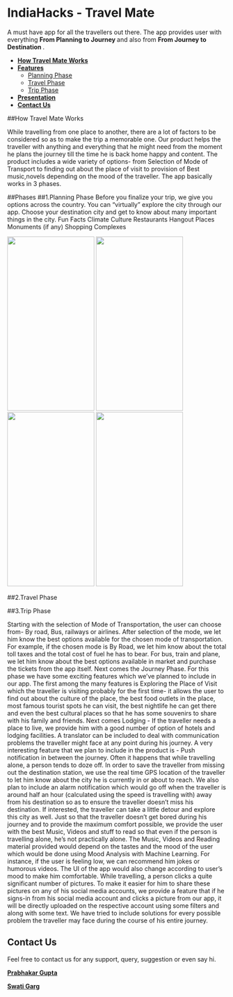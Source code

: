 # IndiaHacks - Travel Mate

A must have app for all the travellers out there. The app provides user with everything  <b> From Planning to Journey </b> and also from <b> From Journey to Destination </b>.



+ **[How Travel Mate Works](#how-travel-mate-works)**
+ **[Features](#phases)**
  + [Planning Phase](#1planning-phase)
  + [Travel Phase](#2travel-phase)
  + [Trip Phase](#3trip-phase)
+ **[Presentation](https://docs.google.com/presentation/d/1gdx3OZjdIcqVqsgAj2jz-REFT7xI716d6iNE_1XBg4A/edit#slide=id.g710e630f2_1_124)**
+ **[Contact Us](#contact-us)**





##How Travel Mate Works

While travelling from one place to another, there are a lot of factors to be considered so as to make the trip a memorable one. Our product helps the traveller with anything and everything that he might need from the moment he plans the journey till the time he is back home happy and content.
The product includes a wide variety of options- from Selection of Mode of Transport to finding out about the place of visit to provision of Best music,novels depending on the mood of the traveller. The app basically works in 3 phases. 

##Phases
##1.Planning Phase
Before you finalize your trip, we give you options across the country. You can “virtually” explore the city through our app. Choose your destination city and get to know about many important things in the city.
Fun Facts
Climate
Culture
Restaurants
Hangout Places
Monuments (if any)
Shopping Complexes

<img src="https://github.com/Swati4star/IndiaHacks---Travel-and-Transportation/blob/master/screenshots/change_source_dest.png" width="200px" height="400px" />
<img src="https://github.com/Swati4star/IndiaHacks---Travel-and-Transportation/blob/master/screenshots/city_info.png" width="200px" height="400px" />
<img src="https://github.com/Swati4star/IndiaHacks---Travel-and-Transportation/blob/master/screenshots/fun_fact.png" width="200px" height="400px" />
<img src="https://github.com/Swati4star/IndiaHacks---Travel-and-Transportation/blob/master/screenshots/share_fun_fact.png" width="200px" height="400px" />



##2.Travel Phase


##3.Trip Phase



Starting with the selection of Mode of Transportation, the user can choose from- By road, Bus, railways or airlines. After selection of the mode, we let him know the best options available for the chosen mode of transportation. For example, if the chosen mode is By Road, we let him know about the total toll taxes and the total cost of fuel he has to bear. For bus, train and plane, we let him know about the best options available in market and purchase the tickets from the app itself.
Next comes the Journey Phase. For this phase we have some exciting features which we’ve planned to include in our app.
The first among the many features  is  Exploring the Place of Visit  which the traveller is visiting probably for the first time- it allows the user to find out about the culture of the place, the best food outlets  in the place, most famous tourist spots he can visit, the best nightlife he can get there and even the best cultural places so that he has some souvenirs to share with his family and friends.
Next comes Lodging - If the traveller needs a place to live, we provide him with a good number of option of hotels and lodging facilities. A translator can be included to deal with communication problems the traveller might face at any point during his journey.
A very interesting feature that we plan to include in the product is - Push notification in between the journey. Often it happens that while travelling alone, a person tends to doze off. In order to save the traveller from missing out the destination station, we use the real time GPS location of the traveller to let him know about the city he is currently in or about to reach. We also plan to include an alarm notification which would go off when the traveller is around half an hour (calculated using the speed is travelling with) away from his destination so as to ensure the traveller doesn’t miss his destination. If interested, the traveller can take a little detour and explore this city as well. Just so that the traveller doesn’t get bored during his journey and to provide the maximum comfort possible, we provide the user with the best Music, Videos and stuff to read so that even if the person is travelling alone, he’s not practically alone. The Music, Videos and Reading material provided would depend on the tastes and the mood of the user which would be done using Mood Analysis with Machine Learning. For instance, if the user is feeling low, we can recommend him jokes or humorous videos. The UI of the app would also change according to user’s mood to make him comfortable.
While travelling, a person clicks a quite significant number of pictures. To make it easier for him to share these pictures on any of his social media accounts, we provide a feature that if he signs-in from his social media account and clicks a picture from our app, it will be directly uploaded on the respective account using some filters and along with some text.
We have tried to include solutions for every possible problem the traveller may face during the course of his entire journey.


## Contact Us

Feel free to contact us for any support, query, suggestion or even say hi.

**[Prabhakar Gupta](mailto:prabhakargupta267@gmail.com)**

**[Swati Garg](mailto:swati.garg.nsit@gmail.com)**


